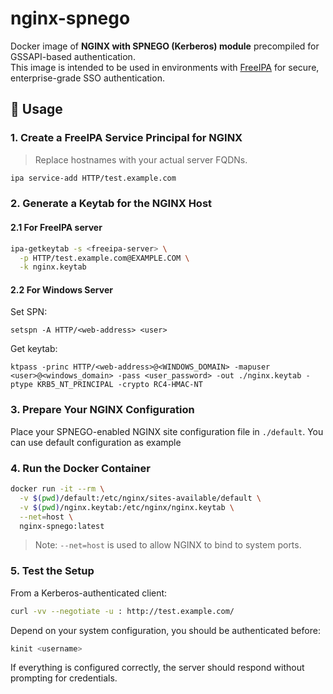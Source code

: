 # nginx-spnego

Docker image of **NGINX with SPNEGO (Kerberos) module** precompiled for GSSAPI-based authentication.  
This image is intended to be used in environments with [FreeIPA](https://www.freeipa.org/) for secure, enterprise-grade SSO authentication.


## 🐳 Usage

### 1. Create a FreeIPA Service Principal for NGINX

> Replace hostnames with your actual server FQDNs.

```bash
ipa service-add HTTP/test.example.com
```

### 2. Generate a Keytab for the NGINX Host

#### 2.1 For FreeIPA server

```bash
ipa-getkeytab -s <freeipa-server> \
  -p HTTP/test.example.com@EXAMPLE.COM \
  -k nginx.keytab
```

#### 2.2 For Windows Server

Set SPN:
```
setspn -A HTTP/<web-address> <user>
```

Get keytab:
```
ktpass -princ HTTP/<web-address>@<WINDOWS_DOMAIN> -mapuser <user>@<windows_domain> -pass <user_password> -out ./nginx.keytab -ptype KRB5_NT_PRINCIPAL -crypto RC4-HMAC-NT
```

### 3. Prepare Your NGINX Configuration

Place your SPNEGO-enabled NGINX site configuration file in `./default`. You can use default configuration as example

### 4. Run the Docker Container

```bash
docker run -it --rm \
  -v $(pwd)/default:/etc/nginx/sites-available/default \
  -v $(pwd)/nginx.keytab:/etc/nginx/nginx.keytab \
  --net=host \
  nginx-spnego:latest
```

> Note: `--net=host` is used to allow NGINX to bind to system ports.

### 5. Test the Setup

From a Kerberos-authenticated client:

```bash
curl -vv --negotiate -u : http://test.example.com/
```
Depend on your system configuration, you should be authenticated before:
```bash
kinit <username>
```

If everything is configured correctly, the server should respond without prompting for credentials.
